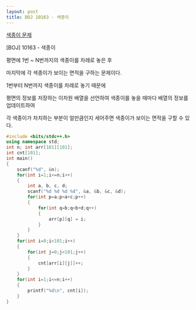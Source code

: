 ```yaml
---
layout: post
title: BOJ 10163 - 색종이
---
```



[색종이 문제](https://www.acmicpc.net/problem/10163)  

  

\[BOJ\] 10163 - 색종이


평면에 1번 ~ N번까지의 색종이를 차례로 놓은 후 

  

마지막에 각 색종이가 보이는 면적을 구하는 문제이다.

  

1번부터 N번까지 색종이를 차례로 놓기 때문에

  

평면의 정보를 저장하는 이차원 배열을 선언하여 색종이를 놓을 때마다 배열의 정보를 업데이트하여


각 색종이가 차치하는 부분이 얼만큼인지 세어주면 색종이가 보이는 면적을 구할 수 있다.

``` cpp
#include <bits/stdc++.h>
using namespace std; 
int n; int arr[101][101]; 
int cnt[101]; 
int main() 
{
    scanf("%d", &n); 
    for(int i=1;i<=n;i++) 
    { 
        int a, b, c, d; 
        scanf("%d %d %d %d", &a, &b, &c, &d); 
        for(int p=a;p<a+c;p++) 
        {
            for(int q=b;q<b+d;q++) 
            {
                arr[p][q] = i; 
            }
        }
    } 
    for(int i=0;i<101;i++) 
    { 
        for(int j=0;j<101;j++) 
        {
            cnt[arr[i][j]]++; 
        } 
    } 
    for(int i=1;i<=n;i++) 
    { 
        printf("%d\n", cnt[i]); 
    } 
}
```

